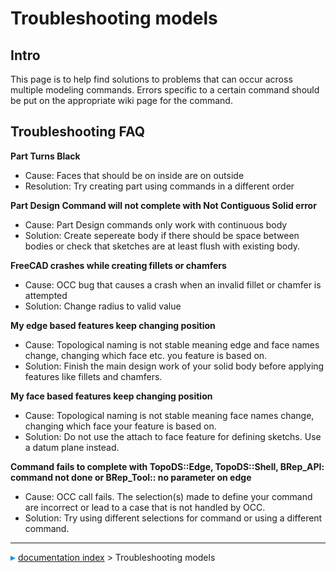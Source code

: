 # Troubleshooting models
## Intro

This page is to help find solutions to problems that can occur across multiple modeling commands. Errors specific to a certain command should be put on the appropriate wiki page for the command.

## Troubleshooting FAQ 

**Part Turns Black**

-   Cause: Faces that should be on inside are on outside
-   Resolution: Try creating part using commands in a different order

**Part Design Command will not complete with Not Contiguous Solid error**

-   Cause: Part Design commands only work with continuous body
-   Solution: Create sepereate body if there should be space between bodies or check that sketches are at least flush with existing body.

**FreeCAD crashes while creating fillets or chamfers**

-   Cause: OCC bug that causes a crash when an invalid fillet or chamfer is attempted
-   Solution: Change radius to valid value

**My edge based features keep changing position**

-   Cause: Topological naming is not stable meaning edge and face names change, changing which face etc. you feature is based on.
-   Solution: Finish the main design work of your solid body before applying features like fillets and chamfers.

**My face based features keep changing position**

-   Cause: Topological naming is not stable meaning face names change, changing which face your feature is based on.
-   Solution: Do not use the attach to face feature for defining sketchs. Use a datum plane instead.

**Command fails to complete with TopoDS::Edge, TopoDS::Shell, BRep\_API: command not done or BRep\_Tool:: no parameter on edge**

-   Cause: OCC call fails. The selection(s) made to define your command are incorrect or lead to a case that is not handled by OCC.
-   Solution: Try using different selections for command or using a different command.



---
![](images/Right_arrow.png) [documentation index](../README.md) > Troubleshooting models
